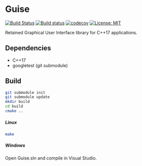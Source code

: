 # Guise
[![Build Status](https://travis-ci.org/jimmiebergmann/Guise.svg?branch=master)](https://travis-ci.org/jimmiebergmann/Guise)  [![Build status](https://ci.appveyor.com/api/projects/status/bh7npy8u6w1pctu1?svg=true)](https://ci.appveyor.com/project/jimmiebergmann/guise) [![codecov](https://codecov.io/gh/jimmiebergmann/Guise/branch/master/graph/badge.svg)](https://codecov.io/gh/jimmiebergmann/Guise)  [![License: MIT](https://img.shields.io/badge/License-MIT-brightgreen.svg)](https://opensource.org/licenses/MIT)

Retained Graphical User Interface library for C++17 applications. 

## Dependencies
* C++17
* googletest (git submodule)

## Build
```sh
git submodule init
git submodule update
mkdir build
cd build
cmake ..
```
##### Linux
```sh
make
```
##### Windows
Open Guise.sln and compile in Visual Studio.

